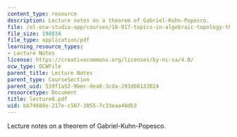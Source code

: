 ```yaml
---
content_type: resource
description: Lecture notes on a theorem of Gabriel-Kuhn-Popesco.
file: /ol-ocw-studio-app/courses/18-917-topics-in-algebraic-topology-the-sullivan-conjecture-fall-2007/bb74608e217ec50738557c33eaa40db3_lecture8.pdf
file_size: 198034
file_type: application/pdf
learning_resource_types:
- Lecture Notes
license: https://creativecommons.org/licenses/by-nc-sa/4.0/
ocw_type: OCWFile
parent_title: Lecture Notes
parent_type: CourseSection
parent_uid: 539f1a52-9bec-dea8-3cda-293d08133024
resourcetype: Document
title: lecture8.pdf
uid: bb74608e-217e-c507-3855-7c33eaa40db3
---
```

Lecture notes on a theorem of Gabriel-Kuhn-Popesco.